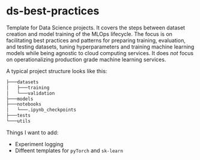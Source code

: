 # ds-best-practices

Template for Data Science projects. It covers the steps between dataset creation and model training of the MLOps lifecycle.
The focus is on facilitating best practices and patterns for preparing training, evaluation, and testing datasets, tuning
hyperparameters and training machine learning models while being agnostic to cloud computing services. It does *not*
focus on operationalizing production grade machine learning services.

A typical project structure looks like this:

```bash
├───datasets
│   ├───training
│   └───validation
├───models
├───notebooks
│   └───.ipynb_checkpoints
├───tests
└───utils
```

Things I want to add:
- Experiment logging
- Diffeent templates for `pyTorch` and `sk-learn`
